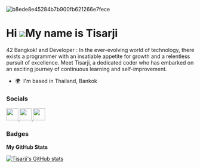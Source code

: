 
![b8ede8e45284b7b900fb621266e7fece](https://github.com/Tisarji/Tisarji/assets/48820052/20dfb966-0ad4-43e2-b123-980905fc4cd7)

Hi ![](https://user-images.githubusercontent.com/18350557/176309783-0785949b-9127-417c-8b55-ab5a4333674e.gif)My name is Tisarji
===============================================================================================================================

42 Bangkok! and Developer : In the ever-evolving world of technology, there exists a programmer with an insatiable appetite for growth and a relentless pursuit of excellence. Meet Tisarji, a dedicated coder who has embarked on an exciting journey of continuous learning and self-improvement.

* 🌍  I'm based in Thailand, Bankok

### Socials

<p align="left"> <a href="https://www.facebook.com/MrT407" target="_blank" rel="noreferrer"> <picture> <source media="(prefers-color-scheme: dark)" srcset="https://raw.githubusercontent.com/danielcranney/readme-generator/main/public/icons/socials/facebook-dark.svg" /> <source media="(prefers-color-scheme: light)" srcset="https://raw.githubusercontent.com/danielcranney/readme-generator/main/public/icons/socials/facebook.svg" /> <img src="https://raw.githubusercontent.com/danielcranney/readme-generator/main/public/icons/socials/facebook.svg" width="32" height="32" /> </picture> </a> <a href="https://www.github.com/Tisarji" target="_blank" rel="noreferrer"> <picture> <source media="(prefers-color-scheme: dark)" srcset="https://raw.githubusercontent.com/danielcranney/readme-generator/main/public/icons/socials/github-dark.svg" /> <source media="(prefers-color-scheme: light)" srcset="https://raw.githubusercontent.com/danielcranney/readme-generator/main/public/icons/socials/github.svg" /> <img src="https://raw.githubusercontent.com/danielcranney/readme-generator/main/public/icons/socials/github.svg" width="32" height="32" /> </picture> </a> <a href="http://www.instagram.com/tisarji" target="_blank" rel="noreferrer"> <picture> <source media="(prefers-color-scheme: dark)" srcset="undefined" /> <source media="(prefers-color-scheme: light)" srcset="https://raw.githubusercontent.com/danielcranney/readme-generator/main/public/icons/socials/instagram.svg" /> <img src="https://raw.githubusercontent.com/danielcranney/readme-generator/main/public/icons/socials/instagram.svg" width="32" height="32" /> </picture> </a></p>

### Badges

<b>My GitHub Stats</b>

<a href="http://www.github.com/Tisarji"><img src="https://github-readme-stats.vercel.app/api?username=Tisarji&show_icons=true&hide=stars,prs,issues,contribs&title_color=ffffff&text_color=ffffff&icon_color=0891b2&bg_color=000000&hide_border=true&show_icons=true" alt="Tisarji's GitHub stats" /></a>
